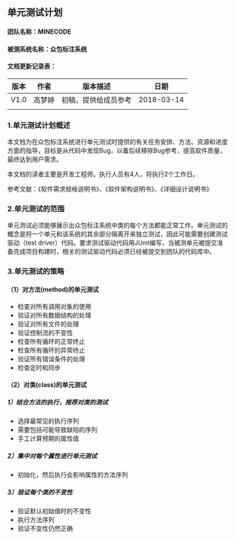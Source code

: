 ## 单元测试计划

#### 团队名称：MINECODE

#### 被测系统名称：众包标注系统



#### 文档更新记录表：

|  版本  |  作者  |    版本描述    |     日期     |
| :--: | :--: | :--------: | :--------: |
| V1.0 | 高梦婷  | 初稿，提供给成员参考 | 2018-03-14 |
|      |      |            |            |



### 1.单元测试计划概述

本文档为在众包标注系统进行单元测试时提供的有关任务安排、方法、资源和进度方面的指导，目标是从代码中发现Bug，以备后续移除Bug参考，提高软件质量，最终达到用户需求。

本文档的读者主要是开发工程师。执行人员有4人，将执行2个工作日。

参考文献：《软件需求规格说明书》、《软件架构说明书》、《详细设计说明书》

### 2.单元测试的范围

单元测试必须能够展示出众包标注系统中类的每个方法都能正常工作。单元测试的概念是将一个单元和该系统的其余部分隔离开来独立测试，因此可能需要创建测试驱动（test driver）代码。要求测试驱动代码用JUnit编写，当被测单元被提交准备完成项目构建时，相关的测试驱动代码必须已经被提交到团队的代码库中。

### 3.单元测试的策略

#### （1）对方法(method)的单元测试

- 检查对所有调用对象的使用
- 验证对所有数据结构的处理
- 验证对所有文件的处理
- 验证控制流的不变性
- 检查所有循环的正常终止
- 检查所有循环的异常终止
- 验证所有错误条件的处理
- 检查定时和同步

#### （2）对类(class)的单元测试

##### 1）结合方法的执行，推荐对类的测试

-   选择最常见的执行序列
-   需要包括可能导致缺陷的序列
-   手工计算预期的属性值

##### 2）集中对每个属性进行单元测试

-   初始化，然后执行会影响属性的方法序列

##### 3）验证每个类的不变性

-   验证默认初始值时的不变性
-   执行方法序列
-   验证不变性仍然正确